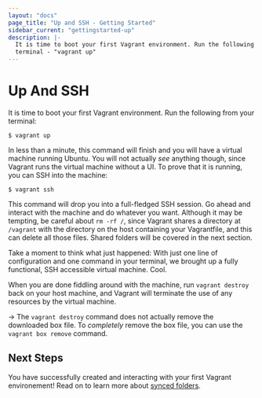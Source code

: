 ```yaml
---
layout: "docs"
page_title: "Up and SSH - Getting Started"
sidebar_current: "gettingstarted-up"
description: |-
  It is time to boot your first Vagrant environment. Run the following from your
  terminal - "vagrant up"
---
```


# Up And SSH

It is time to boot your first Vagrant environment. Run the following from your
terminal:

```
$ vagrant up
```

In less than a minute, this command will finish and you will have a
virtual machine running Ubuntu. You will not actually _see_ anything though,
since Vagrant runs the virtual machine without a UI. To prove that it is
running, you can SSH into the machine:

```
$ vagrant ssh
```

This command will drop you into a full-fledged SSH session. Go ahead and
interact with the machine and do whatever you want. Although it may be tempting,
be careful about `rm -rf /`, since Vagrant shares a directory at `/vagrant`
with the directory on the host containing your Vagrantfile, and this can
delete all those files. Shared folders will be covered in the next section.

Take a moment to think what just happened: With just one line of configuration
and one command in your terminal, we brought up a fully functional, SSH accessible
virtual machine. Cool.

When you are done fiddling around with the machine, run `vagrant destroy`
back on your host machine, and Vagrant will terminate the use of any resources
by the virtual machine.

-> The `vagrant destroy` command does not actually remove the downloaded box
file. To _completely_ remove the box file, you can use the `vagrant box remove`
command.

## Next Steps

You have successfully created and interacting with your first Vagrant
environement! Read on to learn more about
[synced folders](/docs/getting-started/synced_folders.html).
